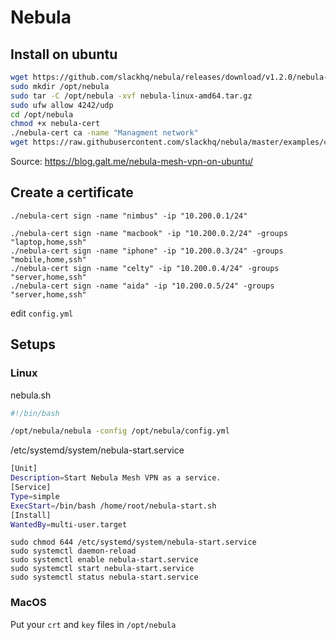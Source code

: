 # Nebula

## Install on ubuntu
```sh
wget https://github.com/slackhq/nebula/releases/download/v1.2.0/nebula-linux-amd64.tar.gz
sudo mkdir /opt/nebula
sudo tar -C /opt/nebula -xvf nebula-linux-amd64.tar.gz
sudo ufw allow 4242/udp
cd /opt/nebula
chmod +x nebula-cert
./nebula-cert ca -name "Managment network"
wget https://raw.githubusercontent.com/slackhq/nebula/master/examples/config.yml
```

Source:
https://blog.galt.me/nebula-mesh-vpn-on-ubuntu/

## Create a certificate

```
./nebula-cert sign -name "nimbus" -ip "10.200.0.1/24"

./nebula-cert sign -name "macbook" -ip "10.200.0.2/24" -groups "laptop,home,ssh"
./nebula-cert sign -name "iphone" -ip "10.200.0.3/24" -groups "mobile,home,ssh"
./nebula-cert sign -name "celty" -ip "10.200.0.4/24" -groups "server,home,ssh"
./nebula-cert sign -name "aida" -ip "10.200.0.5/24" -groups "server,home,ssh"
```

edit `config.yml`

## Setups
### Linux
nebula.sh
```bash
#!/bin/bash

/opt/nebula/nebula -config /opt/nebula/config.yml
```
/etc/systemd/system/nebula-start.service
```bash
[Unit]  
Description=Start Nebula Mesh VPN as a service.  
[Service]  
Type=simple  
ExecStart=/bin/bash /home/root/nebula-start.sh  
[Install]  
WantedBy=multi-user.target
```
```
sudo chmod 644 /etc/systemd/system/nebula-start.service
sudo systemctl daemon-reload
sudo systemctl enable nebula-start.service
sudo systemctl start nebula-start.service
sudo systemctl status nebula-start.service
```
### MacOS
Put your `crt` and `key` files in `/opt/nebula`
